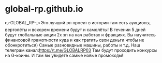 # global-rp.github.io
👉GLOBAL_RP👈
Это лучший рп проект в истории там есть аукционы, вертолёты и вскорем времени будут и самолёты!
В течении 5 дней будут глобальные акции 2х зп на нач работах и фракциях.
Вы научитесь финансовой грамотности куда и как тратить свои деньги чтобы не обонкротиться)
Самые разновидные машины, работы и т.д.
Наш телеграм канал:https://t.me/GLOBALRP03
Там будут проходить конкурсы на G-коины.
И там вы увидете самые новые промокоды!
